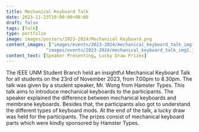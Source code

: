 ```yaml
---
title: Mechanical Keyboard Talk
date: 2023-11-23T19:00:00+08:00
draft: false
tags: [Talk]
type: portfolio
image: images/posters/2023-2024/Mechanical Keyboard.png
content_images: ["images/events/2023-2024/mechanical_keyboard_talk_img1.jpg",
               "images/events/2023-2024/mechanical_keyboard_talk_img2.jpg"]
content_text: [Speaker Presenting, Lucky Draw Prizes]
---
```


The IEEE UNM Student Branch held an insightful Mechanical Keyboard Talk for all students on the 23rd of November 2023, from 7.00pm to 8.30pm. The talk was given by a student speaker, Mr. Wong from Hamster Types. This talk aims to introduce mechanical keyboards to the participants. The speaker explained the difference between mechanical keyboards and membrane keyboards. Besides that, the participants also got to understand the different types of keyboard mods. At the end of the talk, a lucky draw was held for the participants. The prizes consist of mechanical keyboard parts which were kindly sponsored by Hamster Types. 